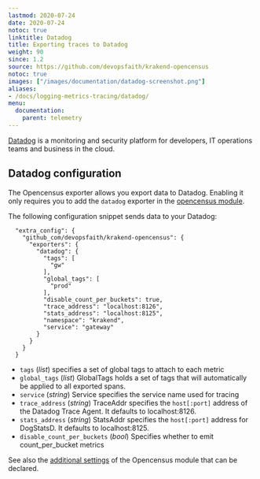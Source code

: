 ```yaml
---
lastmod: 2020-07-24
date: 2020-07-24
notoc: true
linktitle: Datadog
title: Exporting traces to Datadog
weight: 90
since: 1.2
source: https://github.com/devopsfaith/krakend-opencensus
notoc: true
images: ["/images/documentation/datadog-screenshot.png"]
aliases:
- /docs/logging-metrics-tracing/datadog/
menu:
  documentation:
    parent: telemetry
---
```

[Datadog](https://www.datadoghq.com/) is a monitoring and security platform for developers, IT operations teams and business in the cloud.

## Datadog configuration
The Opencensus exporter allows you export data to Datadog. Enabling it only requires you to add the `datadog` exporter in the [opencensus module](/docs/telemetry/opencensus/).

The following configuration snippet sends data to your Datadog:

      "extra_config": {
        "github_com/devopsfaith/krakend-opencensus": {
          "exporters": {
            "datadog": {
              "tags": [
                "gw"
              ],
              "global_tags": [
                "prod"
              ],
              "disable_count_per_buckets": true,
              "trace_address": "localhost:8126",
              "stats_address": "localhost:8125",
              "namespace": "krakend",
              "service": "gateway"
            }
          }
        }
      }

- `tags` (*list*) specifies a set of global tags to attach to each metric
- `global_tags` (*list*) GlobalTags holds a set of tags that will automatically be applied to all exported spans.
- `service` (*string*) Service specifies the service name used for tracing
- `trace_address` (*string*) TraceAddr specifies the `host[:port]` address of the Datadog Trace Agent. It defaults to localhost:8126.
- `stats_address` (*string*) StatsAddr specifies the `host[:port]` address for DogStatsD. It defaults to localhost:8125.
- `disable_count_per_buckets` (*bool*) Specifies whether to emit count_per_bucket metrics


See also the [additional settings](/docs/telemetry/opencensus/) of the Opencensus module that can be declared.
